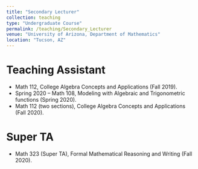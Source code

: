 ```yaml
---
title: "Secondary Lecturer"
collection: teaching
type: "Undergraduate Course"
permalink: /teaching/Secondary_Lecturer
venue: "University of Arizona, Department of Mathematics" 
location: "Tucson, AZ"
---
```


Teaching Assistant
======
* Math 112, College Algebra Concepts and Applications (Fall 2019).
* Spring 2020 – Math 108, Modeling with Algebraic and Trigonometric functions (Spring 2020).
* Math 112 (two sections), College Algebra Concepts and Applications (Fall 2020).

Super TA
======
* Math 323 (Super TA), Formal Mathematical Reasoning and Writing (Fall 2020).


